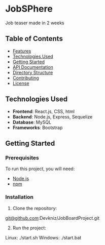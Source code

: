 # JobSPhere

Job teaser made in 2 weeks

## Table of Contents

- [Features](#features)
- [Technologies Used](#technologies-used)
- [Getting Started](#getting-started)
- [API Documentation](#api-documentation)
- [Directory Structure](#directory-structure)
- [Contributing](#contributing)
- [License](#license)

## Technologies Used

- **Frontend**: React.js, CSS, html
- **Backend**: Node.js, Express, Sequelize
- **Database**: MySQL
- **Frameworks**: Bootstrap

## Getting Started

### Prerequisites

To run this project, you will need:

- [Node.js](https://nodejs.org/)
- [npm](https://www.npmjs.com/)

### Installation

1. Clone the repository:

  git@github.com:Devkniz/JobBoardProject.git

2. Run the project:

Linux: ./start.sh
Windows: ./start.bat